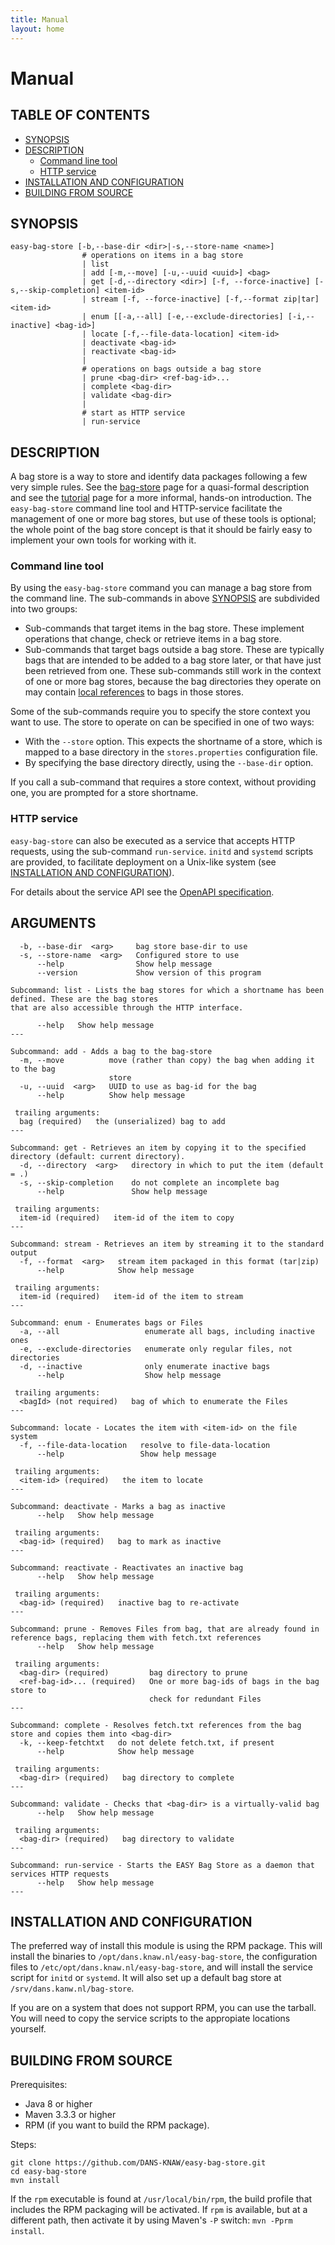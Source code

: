 ```yaml
---
title: Manual
layout: home
---
```


Manual
======

TABLE OF CONTENTS
-----------------

* [SYNOPSIS](#synopsis)
* [DESCRIPTION](#description)
    + [Command line tool](#command-line-tool)
    + [HTTP service](#http-service)
* [INSTALLATION AND CONFIGURATION](#installation-and-configuration)
* [BUILDING FROM SOURCE](#building-from-source)

SYNOPSIS
--------

    easy-bag-store [-b,--base-dir <dir>|-s,--store-name <name>]
                    # operations on items in a bag store
                    | list
                    | add [-m,--move] [-u,--uuid <uuid>] <bag>
                    | get [-d,--directory <dir>] [-f, --force-inactive] [-s,--skip-completion] <item-id>
                    | stream [-f, --force-inactive] [-f,--format zip|tar] <item-id>
                    | enum [[-a,--all] [-e,--exclude-directories] [-i,--inactive] <bag-id>]
                    | locate [-f,--file-data-location] <item-id>
                    | deactivate <bag-id>
                    | reactivate <bag-id>
                    |
                    # operations on bags outside a bag store
                    | prune <bag-dir> <ref-bag-id>...
                    | complete <bag-dir>
                    | validate <bag-dir>
                    |
                    # start as HTTP service
                    | run-service
                          

DESCRIPTION
-----------
A bag store is a way to store and identify data packages following a few very simple rules. See the [bag-store] page
for a quasi-formal description and see the [tutorial] page for a more informal, hands-on introduction. The `easy-bag-store` 
command line tool and HTTP-service facilitate the management of one or more bag stores, but use of these tools is optional; 
the whole point of the bag store concept is that it should be fairly easy to implement your own tools for working with it.

[bag-store]: 03_definitions.html
[tutorial]: 04_tutorial.html

### Command line tool
By using the `easy-bag-store` command you can manage a bag store from the command line. The sub-commands in above 
[SYNOPSIS](#synopsis) are subdivided into two groups:

* Sub-commands that target items in the bag store. These implement operations that change, check or retrieve items in a bag store.
* Sub-commands that target bags outside a bag store. These are typically bags that are intended to be 
  added to a bag store later, or that have just been retrieved from one. These sub-commands still work in the context of one or
  more bag stores, because the bag directories they operate on may contain [local references] to bags in those stores.
  
Some of the sub-commands require you to specify the store context you want to use. The store to operate on can be specified
in one of two ways:

* With the `--store` option. This expects the shortname of a store, which is mapped to a base directory in the `stores.properties`
  configuration file.
* By specifying the base directory directly, using the `--base-dir` option.

If you call a sub-command that requires a store context, without providing one, you are prompted for a store shortname.

### HTTP service
`easy-bag-store` can also be executed as a service that accepts HTTP requests, using the sub-command `run-service`. `initd` and
`systemd` scripts are provided, to facilitate deployment on a Unix-like system (see [INSTALLATION AND CONFIGURATION](#installation-and-configuration)).

For details about the service API see the [OpenAPI specification].

[OpenAPI specification]: ./api.html
[local references]: 03_definitions.html#local-item-uri

ARGUMENTS
---------

      -b, --base-dir  <arg>     bag store base-dir to use
      -s, --store-name  <arg>   Configured store to use
          --help                Show help message
          --version             Show version of this program
    
    Subcommand: list - Lists the bag stores for which a shortname has been defined. These are the bag stores
    that are also accessible through the HTTP interface.
    
          --help   Show help message
    ---
    
    Subcommand: add - Adds a bag to the bag-store
      -m, --move          move (rather than copy) the bag when adding it to the bag
                          store
      -u, --uuid  <arg>   UUID to use as bag-id for the bag
          --help          Show help message
    
     trailing arguments:
      bag (required)   the (unserialized) bag to add
    ---
    
    Subcommand: get - Retrieves an item by copying it to the specified directory (default: current directory).
      -d, --directory  <arg>   directory in which to put the item (default = .)
      -s, --skip-completion    do not complete an incomplete bag
          --help               Show help message
    
     trailing arguments:
      item-id (required)   item-id of the item to copy
    ---
    
    Subcommand: stream - Retrieves an item by streaming it to the standard output
      -f, --format  <arg>   stream item packaged in this format (tar|zip)
          --help            Show help message
    
     trailing arguments:
      item-id (required)   item-id of the item to stream
    ---
    
    Subcommand: enum - Enumerates bags or Files
      -a, --all                   enumerate all bags, including inactive ones
      -e, --exclude-directories   enumerate only regular files, not directories
      -d, --inactive              only enumerate inactive bags
          --help                  Show help message
    
     trailing arguments:
      <bagId> (not required)   bag of which to enumerate the Files
    ---
    
    Subcommand: locate - Locates the item with <item-id> on the file system
      -f, --file-data-location   resolve to file-data-location
          --help                 Show help message
    
     trailing arguments:
      <item-id> (required)   the item to locate
    ---
    
    Subcommand: deactivate - Marks a bag as inactive
          --help   Show help message
    
     trailing arguments:
      <bag-id> (required)   bag to mark as inactive
    ---
    
    Subcommand: reactivate - Reactivates an inactive bag
          --help   Show help message
    
     trailing arguments:
      <bag-id> (required)   inactive bag to re-activate
    ---
    
    Subcommand: prune - Removes Files from bag, that are already found in reference bags, replacing them with fetch.txt references
          --help   Show help message
    
     trailing arguments:
      <bag-dir> (required)         bag directory to prune
      <ref-bag-id>... (required)   One or more bag-ids of bags in the bag store to
                                   check for redundant Files
    ---
    
    Subcommand: complete - Resolves fetch.txt references from the bag store and copies them into <bag-dir>
      -k, --keep-fetchtxt   do not delete fetch.txt, if present
          --help            Show help message
    
     trailing arguments:
      <bag-dir> (required)   bag directory to complete
    ---
    
    Subcommand: validate - Checks that <bag-dir> is a virtually-valid bag
          --help   Show help message
    
     trailing arguments:
      <bag-dir> (required)   bag directory to validate
    ---
    
    Subcommand: run-service - Starts the EASY Bag Store as a daemon that services HTTP requests
          --help   Show help message
    ---


INSTALLATION AND CONFIGURATION
------------------------------
The preferred way of install this module is using the RPM package. This will install the binaries to
`/opt/dans.knaw.nl/easy-bag-store`, the configuration files to `/etc/opt/dans.knaw.nl/easy-bag-store`,
and will install the service script for `initd` or `systemd`. It will also set up a default bag store
at `/srv/dans.kanw.nl/bag-store`.

If you are on a system that does not support RPM, you can use the tarball. You will need to copy the
service scripts to the appropiate locations yourself.

BUILDING FROM SOURCE
--------------------

Prerequisites:

* Java 8 or higher
* Maven 3.3.3 or higher
* RPM (if you want to build the RPM package).

Steps:

    git clone https://github.com/DANS-KNAW/easy-bag-store.git
    cd easy-bag-store
    mvn install

If the `rpm` executable is found at `/usr/local/bin/rpm`, the build profile that includes the RPM 
packaging will be activated. If `rpm` is available, but at a different path, then activate it by using
Maven's `-P` switch: `mvn -Pprm install`.
